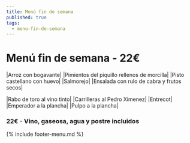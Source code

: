 ```yaml
---
title: Menú fin de semana
published: true
tags:
  - menu-fin-de-semana
---
```


# Menú fin de semana - 22€

|Arroz con bogavante|
|Pimientos del piquillo rellenos de morcilla|
|Pisto castellano con huevo|
|Salmorejo|
|Ensalada con rulo de cabra y frutos secos|


|Rabo de toro al vino tinto|
|Carrilleras al Pedro Ximenez|
|Entrecot|
|Emperador a la plancha|
|Pulpo a la plancha|

### 22€ - Vino, gaseosa, agua y postre incluidos


{% include footer-menu.md %}
